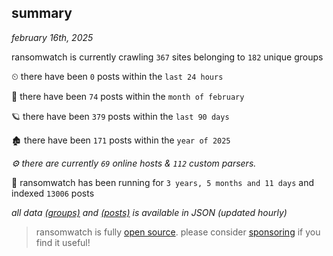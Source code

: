 
## summary
_february 16th, 2025_

ransomwatch is currently crawling `367` sites belonging to `182` unique groups

⏲ there have been `0` posts within the `last 24 hours`

🦈 there have been `74` posts within the `month of february`

🪐 there have been `379` posts within the `last 90 days`

🏚 there have been `171` posts within the `year of 2025`

_⚙️ there are currently `69` online hosts & `112` custom parsers._

🦕 ransomwatch has been running for `3 years, 5 months and 11 days` and indexed `13006` posts

_all data  [(groups)](http://ransomwhat.telemetry.ltd/groups) and [(posts)](http://ransomwhat.telemetry.ltd/posts) is available in JSON (updated hourly)_

> ransomwatch is fully [open source](https://github.com/joshhighet/ransomwatch#ransomwatch--). please consider [sponsoring](https://github.com/sponsors/joshhighet) if you find it useful!
